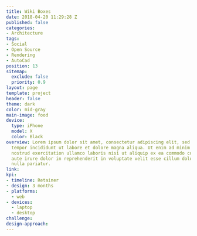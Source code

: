 ```yaml
---
title: Wiki Boxes
date: 2018-04-20 11:29:28 Z
published: false
categories:
- Architecture
tags:
- Social
- Open Source
- Rendering
- AutoCad
position: 13
sitemap:
  exclude: false
  priority: 0.9
layout: page
template: project
header: false
theme: dark
color: mid-gray
main-image: food
device:
  type: iPhone
  model: X
  color: Black
overview: Lorem ipsum dolor sit amet, consectetur adipiscing elit, sed do eiusmod
  tempor incididunt ut labore et dolore magna aliqua. Ut enim ad minim veniam, quis
  nostrud exercitation ullamco laboris nisi ut aliquip ex ea commodo consequat. Duis
  aute irure dolor in reprehenderit in voluptate velit esse cillum dolore eu fugiat
  nulla pariatur.
link:
kpi:
- timeline: Retainer
- design: 3 months
- platforms:
  - web
- devices:
  - laptop
  - desktop
challenge:
design-approach:
---
```

